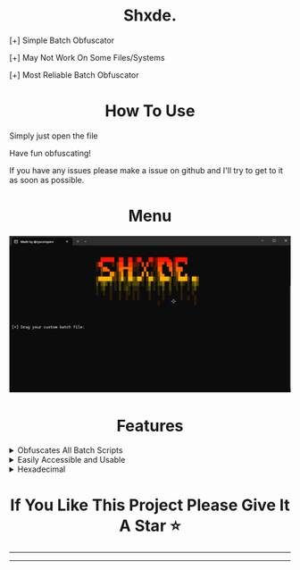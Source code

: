 <h1 align="center">
  Shxde.
</h1>

[+] Simple Batch Obfuscator

[+] May Not Work On Some Files/Systems

[+] Most Reliable Batch Obfuscator
<h1 align="center">
  How To Use
</h1>

Simply just open the file

Have fun obfuscating!

If you have any issues please make a issue on github and I'll try to get to it as soon as possible.
<h1 align="center">
  Menu
</h1>

![MenuImage/Screenshot 2024-03-19 184127.png](MenuImage/Screenshot%202024-03-19%20184127.png)


<h1 align="center">
  Features
</h1>

<details>

<summary>Obfuscates All Batch Scripts</summary>

Due to the way the script is put together, it can obfuscate pretty much all batch scripts.

</details>

<details>

<summary>Easily Accessible and Usable</summary>

It has a user-friendly interface, aswell as the script being setup so anybody can understand how to use it.

</details>

<details>

<summary>Hexadecimal</summary>

it obfuscates the contents of a batch file into hexadecimal representation 

</details>

<h1 align="center">
  If You Like This Project Please Give It A Star ⭐
</h1>

- - - - - - - - - -
- - - - - - - - - -
